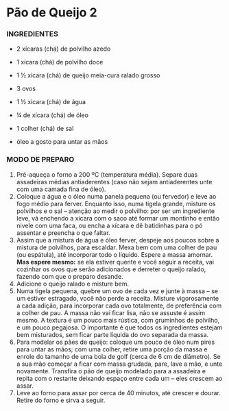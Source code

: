 # Pão de Queijo 2

### INGREDIENTES



- 2 xícaras (chá) de polvilho azedo

- 1 xícara (chá) de polvilho doce
- 1 ½ xícara (chá) de queijo meia-cura ralado grosso
- 3 ovos
- 1 ½ xícara (chá) de água
- ¼ de xícara (chá) de óleo
- 1 colher (chá) de sal
- óleo a gosto para untar as mãos

### MODO DE PREPARO



1. Pré-aqueça o forno a 200 ºC (temperatura média). Separe duas assadeiras médias antiaderentes (caso não sejam antiaderentes unte com uma camada fina de óleo).
2. Coloque a água e o óleo numa panela pequena (ou fervedor) e leve ao fogo médio para ferver. Enquanto isso, numa tigela grande, misture os polvilhos e o sal – atenção ao medir o polvilho: por ser um ingrediente leve, vá enchendo a xícara com o saco até formar um montinho e então nivele com uma faca, ou encha a xícara e dê batidinhas para o pó assentar e preencha o que faltar.
3. Assim que a mistura de água e óleo ferver, despeje aos poucos sobre a mistura de polvilhos, para escaldar. Mexa bem com uma colher de pau (ou espátula), até incorporar todo o líquido. Espere a massa amornar. **Mas espere mesmo:** se ela estiver quente e você seguir a receita, vai cozinhar os ovos que serão adicionados e derreter o queijo ralado, fazendo com que o preparo desande.
4. Adicione o queijo ralado e misture bem.
5. Numa tigela pequena, quebre um ovo de cada vez e junte à massa – se um estiver estragado, você não perde a receita. Misture vigorosamente a cada adição, para incorporar cada ovo totalmente, de preferência com a colher de pau. A massa não vai ficar lisa, não se assuste é assim mesmo. A textura é um pouco mais rústica, com gruminhos de polvilho, e um pouco pegajosa. O importante é que todos os ingredientes estejam bem misturados, sem ficar parte líquida do ovo separada da massa.
6. Para modelar os pães de queijo: coloque um pouco de óleo num pires para untar as mãos; com uma colher, retire uma porção da massa e enrole do tamanho de uma bola de golf  (cerca de 6 cm de diâmetro). Se a sua mão começar a ficar com massa grudada, pare, lave a mão, e unte novamente. Transfira o pão de queijo modelado para a assadeira e repita com o restante deixando espaço entre cada um – eles crescem ao assar.
7. Leve ao forno para assar por cerca de 40 minutos, até crescer e dourar. Retire do forno e sirva a seguir.





